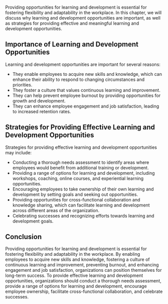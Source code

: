 
Providing opportunities for learning and development is essential for fostering flexibility and adaptability in the workplace. In this chapter, we will discuss why learning and development opportunities are important, as well as strategies for providing effective and meaningful learning and development opportunities.

Importance of Learning and Development Opportunities
----------------------------------------------------

Learning and development opportunities are important for several reasons:

* They enable employees to acquire new skills and knowledge, which can enhance their ability to respond to changing circumstances and priorities.
* They foster a culture that values continuous learning and improvement.
* They can help prevent employee burnout by providing opportunities for growth and development.
* They can enhance employee engagement and job satisfaction, leading to increased retention rates.

Strategies for Providing Effective Learning and Development Opportunities
-------------------------------------------------------------------------

Strategies for providing effective learning and development opportunities may include:

* Conducting a thorough needs assessment to identify areas where employees would benefit from additional training or development.
* Providing a range of options for learning and development, including workshops, coaching, online courses, and experiential learning opportunities.
* Encouraging employees to take ownership of their own learning and development by setting goals and seeking out opportunities.
* Providing opportunities for cross-functional collaboration and knowledge sharing, which can facilitate learning and development across different areas of the organization.
* Celebrating successes and recognizing efforts towards learning and development goals.

Conclusion
----------

Providing opportunities for learning and development is essential for fostering flexibility and adaptability in the workplace. By enabling employees to acquire new skills and knowledge, fostering a culture of continuous learning and improvement, preventing burnout, and enhancing engagement and job satisfaction, organizations can position themselves for long-term success. To provide effective learning and development opportunities, organizations should conduct a thorough needs assessment, provide a range of options for learning and development, encourage employee ownership, facilitate cross-functional collaboration, and celebrate successes.
